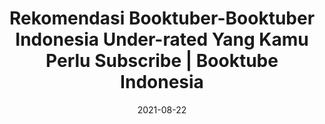 ---
title: Rekomendasi Booktuber-Booktuber Indonesia Under-rated Yang Kamu Perlu Subscribe | Booktube Indonesia
slug: https://www.youtube.com/watch?v=H0BUBHhX88Q
date:  "2021-08-22"
playlist: "#BAHASBUKU"
featured_image: https://img.youtube.com/vi/H0BUBHhX88Q/maxresdefault.jpg
---